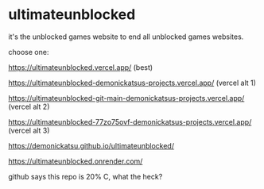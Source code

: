 # ultimateunblocked
it's the unblocked games website to end all unblocked games websites.

choose one:


https://ultimateunblocked.vercel.app/ (best)

https://ultimateunblocked-demonickatsus-projects.vercel.app/ (vercel alt 1)

https://ultimateunblocked-git-main-demonickatsus-projects.vercel.app/ (vercel alt 2)

https://ultimateunblocked-77zo75ovf-demonickatsus-projects.vercel.app/ (vercel alt 3)

https://demonickatsu.github.io/ultimateunblocked/

https://ultimateunblocked.onrender.com/

github says this repo is 20% C, what the heck?

